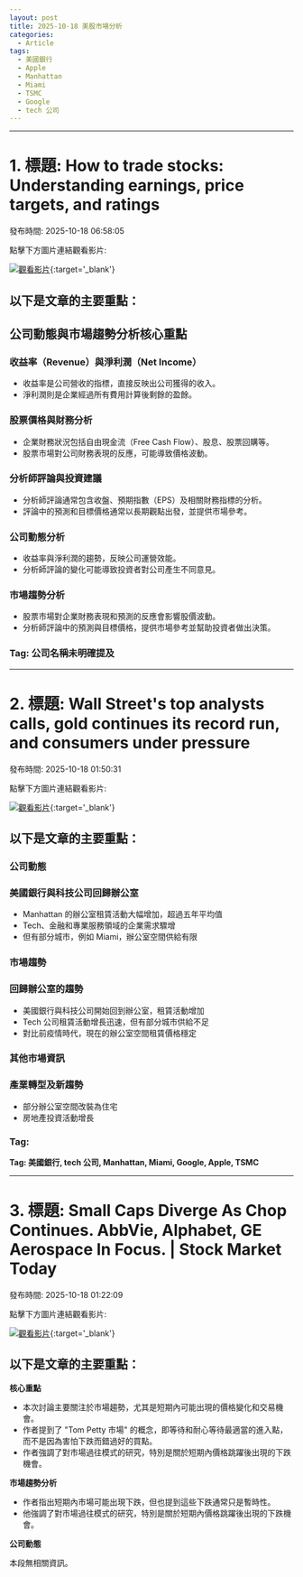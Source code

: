 ```yaml
---
layout: post
title: 2025-10-18 美股市場分析
categories:
  - Article
tags:
  - 美國銀行
  - Apple
  - Manhattan
  - Miami
  - TSMC
  - Google
  - tech 公司
---
```


---
# 1. 標題: How to trade stocks: Understanding earnings, price targets, and ratings
發布時間: 2025-10-18 06:58:05

點擊下方圖片連結觀看影片:

 [![觀看影片](https://i.ytimg.com/vi/FO7eVV2CwDE/sddefault.jpg)](https://www.youtube.com/watch?v=FO7eVV2CwDE){:target='_blank'}

## 以下是文章的主要重點：

## 公司動態與市場趨勢分析核心重點

### 收益率（Revenue）與淨利潤（Net Income）
* 收益率是公司營收的指標，直接反映出公司獲得的收入。
* 淨利潤則是企業經過所有費用計算後剩餘的盈餘。

### 股票價格與財務分析
* 企業財務狀況包括自由現金流（Free Cash Flow）、股息、股票回購等。
* 股票市場對公司財務表現的反應，可能導致價格波動。

### 分析師評論與投資建議
* 分析師評論通常包含收盤、預期指數（EPS）及相關財務指標的分析。
* 評論中的預測和目標價格通常以長期觀點出發，並提供市場參考。

### 公司動態分析
* 收益率與淨利潤的趨勢，反映公司運營效能。
* 分析師評論的變化可能導致投資者對公司產生不同意見。

### 市場趨勢分析
* 股票市場對企業財務表現和預測的反應會影響股價波動。
* 分析師評論中的預測與目標價格，提供市場參考並幫助投資者做出決策。

### Tag: 公司名稱未明確提及

---
# 2. 標題: Wall Street's top analysts calls, gold continues its record run, and consumers  under pressure
發布時間: 2025-10-18 01:50:31

點擊下方圖片連結觀看影片:

 [![觀看影片](https://i.ytimg.com/vi/ZxuDTkxy_jc/sddefault.jpg)](https://www.youtube.com/watch?v=ZxuDTkxy_jc){:target='_blank'}

## 以下是文章的主要重點：

### 公司動態
### 美國銀行與科技公司回歸辦公室
* Manhattan 的辦公室租賃活動大幅增加，超過五年平均值
* Tech、金融和專業服務領域的企業需求驟增
* 但有部分城市，例如 Miami，辦公室空間供給有限

### 市場趨勢
### 回歸辦公室的趨勢
* 美國銀行與科技公司開始回到辦公室，租賃活動增加
* Tech 公司租賃活動增長迅速，但有部分城市供給不足
* 對比前疫情時代，現在的辦公室空間租賃價格穩定

### 其他市場資訊
### 產業轉型及新趨勢
* 部分辦公室空間改裝為住宅
* 房地產投資活動增長

### Tag: 
**Tag: 美國銀行, tech 公司, Manhattan, Miami, Google, Apple, TSMC**

---
# 3. 標題: Small Caps Diverge As Chop Continues. AbbVie, Alphabet, GE Aerospace In Focus. | Stock Market Today
發布時間: 2025-10-18 01:22:09

點擊下方圖片連結觀看影片:

 [![觀看影片](https://i.ytimg.com/vi/0gzxr42cljg/sddefault.jpg)](https://www.youtube.com/watch?v=0gzxr42cljg){:target='_blank'}

## 以下是文章的主要重點：

**核心重點**

*   本次討論主要關注於市場趨勢，尤其是短期內可能出現的價格變化和交易機會。
*   作者提到了 "Tom Petty 市場" 的概念，即等待和耐心等待最適當的進入點，而不是因為害怕下跌而錯過好的買點。
*   作者強調了對市場過往模式的研究，特別是關於短期內價格跳躍後出現的下跌機會。

**市場趨勢分析**

*   作者指出短期內市場可能出現下跌，但也提到這些下跌通常只是暫時性。
*   他強調了對市場過往模式的研究，特別是關於短期內價格跳躍後出現的下跌機會。

**公司動態**

本段無相關資訊。

